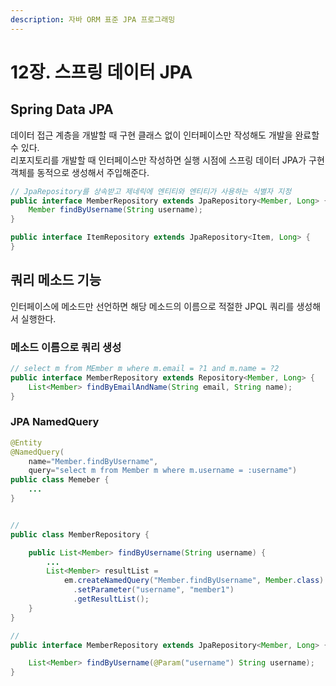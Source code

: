 ```yaml
---
description: 자바 ORM 표준 JPA 프로그래밍
---
```


# 12장. 스프링 데이터 JPA

## Spring Data JPA

데이터 접근 계층을 개발할 때 구현 클래스 없이 인터페이스만 작성해도 개발을 완료할 수 있다.  
리포지토리를 개발할 때 인터페이스만 작성하면 실행 시점에 스프링 데이터 JPA가 구현 객체를 동적으로 생성해서 주입해준다.

```java
// JpaRepository를 상속받고 제네릭에 엔티티와 엔티티가 사용하는 식별자 지정
public interface MemberRepository extends JpaRepository<Member, Long> {
    Member findByUsername(String username);
}

public interface ItemRepository extends JpaRepository<Item, Long> {
}
```

## 쿼리 메소드 기능

인터페이스에 메소드만 선언하면 해당 메소드의 이름으로 적절한 JPQL 쿼리를 생성해서 실행한다.

### 메소드 이름으로 쿼리 생성

```java
// select m from MEmber m where m.email = ?1 and m.name = ?2
public interface MemberRepository extends Repository<Member, Long> {
    List<Member> findByEmailAndName(String email, String name);
}
```

### JPA NamedQuery

```java
@Entity
@NamedQuery(
    name="Member.findByUsername",
    query="select m from Member m where m.username = :username")
public class Memeber {
    ...
}


//
public class MemberRepository {

    public List<Member> findByUsername(String username) {
        ...
        List<Member> resultList =
            em.createNamedQuery("Member.findByUsername", Member.class)
              .setParameter("username", "member1")
              .getResultList();
    }
}

// 
public interface MemberRepository extends JpaRepository<Member, Long> {

    List<Member> findByUsername(@Param("username") String username);
}
```



